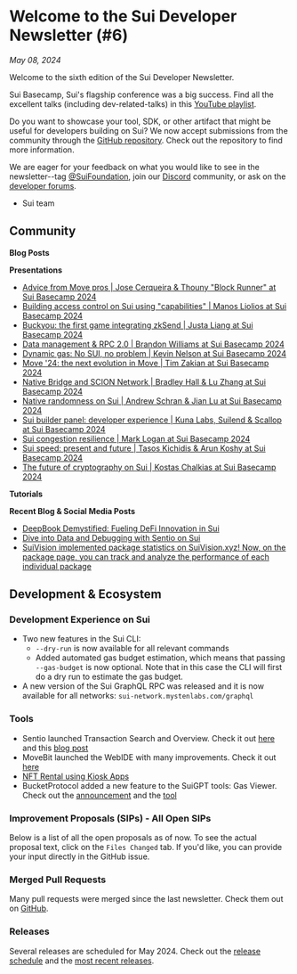 # Welcome to the Sui Developer Newsletter (#6)

_May 08, 2024_

Welcome to the sixth edition of the Sui Developer Newsletter.

Sui Basecamp, Sui's flagship conference was a big success.  Find all the excellent talks (including dev-related-talks) in this [YouTube playlist](https://www.youtube.com/playlist?list=PL9t2y-BKvZBQMQfzDlOpLNDvqup8NBvpz).

Do you want to showcase your tool, SDK, or other artifact that might be useful for developers building on Sui? We now accept submissions from the community through the [GitHub repository](https://github.com/MystenLabs/sui-dev-newsletter/). Check out the repository to find more information.

We are eager for your feedback on what you would like to see in the newsletter--tag [@SuiFoundation](https://twitter.com/@SuiFoundation), join our [Discord](https://discord.gg/sui) community, or ask on the [developer forums](https://forums.sui.io/).

- Sui team

## Community

**Blog Posts**


**Presentations**
* [Advice from Move pros | Jose Cerqueira & Thouny "Block Runner" at Sui Basecamp 2024](https://www.youtube.com/watch?v=Sg1VtJH-zds&list=PL9t2y-BKvZBQMQfzDlOpLNDvqup8NBvpz&index=33&pp=iAQB)
* [Building access control on Sui using "capabilities" | Manos Liolios at Sui Basecamp 2024](https://www.youtube.com/watch?v=nIAUkllpMwI&list=PL9t2y-BKvZBQMQfzDlOpLNDvqup8NBvpz&index=34&pp=iAQB)
* [Buckyou: the first game integrating zkSend | Justa Liang at Sui Basecamp 2024](https://www.youtube.com/watch?v=X7-OuPpz3Ug&list=PL9t2y-BKvZBQMQfzDlOpLNDvqup8NBvpz&index=31&pp=iAQB)
* [Data management & RPC 2.0 | Brandon Williams at Sui Basecamp 2024](https://www.youtube.com/watch?v=2PtpgYrduWs&list=PL9t2y-BKvZBQMQfzDlOpLNDvqup8NBvpz&index=25)
* [Dynamic gas: No SUI, no problem | Kevin Nelson at Sui Basecamp 2024](https://www.youtube.com/watch?v=Z22QT8g9d4E&list=PL9t2y-BKvZBQMQfzDlOpLNDvqup8NBvpz&index=32&pp=iAQB)
* [Move '24: the next evolution in Move | Tim Zakian at Sui Basecamp 2024](https://www.youtube.com/watch?v=fZfnLwVlQmM&list=PL9t2y-BKvZBQMQfzDlOpLNDvqup8NBvpz&index=28&pp=iAQB)
* [Native Bridge and SCION Network | Bradley Hall & Lu Zhang at Sui Basecamp 2024](https://www.youtube.com/watch?v=JTFYL_hfeB4&list=PL9t2y-BKvZBQMQfzDlOpLNDvqup8NBvpz&index=24&pp=iAQB)
* [Native randomness on Sui | Andrew Schran & Jian Lu at Sui Basecamp 2024](https://www.youtube.com/watch?v=xO1Lyem3PC8&list=PL9t2y-BKvZBQMQfzDlOpLNDvqup8NBvpz&index=37&pp=iAQB)
* [Sui builder panel: developer experience | Kuna Labs, Suilend & Scallop at Sui Basecamp 2024](https://www.youtube.com/watch?v=D6bamwa38ZY&list=PL9t2y-BKvZBQMQfzDlOpLNDvqup8NBvpz&index=30&pp=iAQB)
* [Sui congestion resilience | Mark Logan at Sui Basecamp 2024](https://www.youtube.com/watch?v=8SysLEpsXVE&list=PL9t2y-BKvZBQMQfzDlOpLNDvqup8NBvpz&index=26&pp=iAQB)
* [Sui speed: present and future | Tasos Kichidis & Arun Koshy at Sui Basecamp 2024](https://www.youtube.com/watch?v=uAA9RgXejUs&list=PL9t2y-BKvZBQMQfzDlOpLNDvqup8NBvpz&index=27&pp=iAQB)
* [The future of cryptography on Sui | Kostas Chalkias at Sui Basecamp 2024](https://www.youtube.com/watch?v=RrBTeRlxCp0&list=PL9t2y-BKvZBQMQfzDlOpLNDvqup8NBvpz&index=22&pp=iAQB)

**Tutorials**

**Recent Blog & Social Media Posts**
* [DeepBook Demystified: Fueling DeFi Innovation in Sui](https://blog.sui.io/deepbook-demystified-fueling-defi-innovation/)
* [Dive into Data and Debugging with Sentio on Sui](https://blog.sui.io/sentio-launch-data-and-debugging-tools/)
* [SuiVision implemented package statistics on SuiVision.xyz! Now, on the package page, you can track and analyze the performance of each individual package](https://x.com/blockvisionhq/status/1781252037579362803)

## Development & Ecosystem

### Development Experience on Sui

* Two new features in the Sui CLI: 
  * `--dry-run` is now available for all relevant commands
  * Added automated gas budget estimation, which means that passing `--gas-budget` is now optional. Note that in this case the CLI will first do a dry run to estimate the gas budget.
* A new version of the Sui GraphQL RPC was released and it is now available for all networks: `sui-network.mystenlabs.com/graphql` 

### Tools
* Sentio launched Transaction Search and Overview. Check it out [here](https://docs.sentio.xyz/) and this [blog post](https://blog.sui.io/sentio-launch-data-and-debugging-tools/)
* MoveBit launched the WebIDE with many improvements. Check it out [here](https://ide.bitslab.xyz/)
* [NFT Rental using Kiosk Apps](https://docs.sui.io/standards/kiosk-apps/nft-rental)
* BucketProtocol added a new feature to the SuiGPT tools: Gas Viewer. Check out the [announcement](https://twitter.com/Eason_C13/status/1782820345860227437?t=DVq8mO0oH2hW6PD41draAA&s=19) and the [tool](https://suigpt.tools/gas)

### Improvement Proposals (SIPs) - All Open SIPs

Below is a list of all the open proposals as of now. To see the actual proposal text, click on the `Files Changed` tab. If you'd like, you can provide your input directly in the GitHub issue.


### Merged Pull Requests

Many pull requests were merged since the last newsletter. Check them out on [GitHub](https://github.com/search?q=is%3Apr%20-author%3Aapp%2Fsui-merge-bot%20org%3Amystenlabs%20repo%3Asui%20is%3Amerged%20merged%3A2024-04-17..2024-05-07&type=pullrequests).

### Releases

Several releases are scheduled for May 2024. Check out the [release schedule](https://sui.io/networkinfo) and the [most recent releases](https://github.com/MystenLabs/sui/releases).
